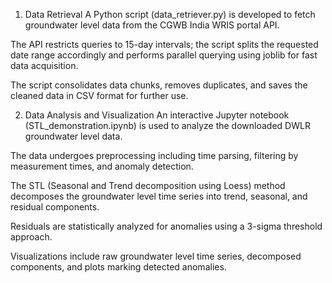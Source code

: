 1. Data Retrieval
A Python script (data_retriever.py) is developed to fetch groundwater level data from the CGWB India WRIS portal API.

The API restricts queries to 15-day intervals; the script splits the requested date range accordingly and performs parallel querying using joblib for fast data acquisition.

The script consolidates data chunks, removes duplicates, and saves the cleaned data in CSV format for further use.


2. Data Analysis and Visualization
An interactive Jupyter notebook (STL_demonstration.ipynb) is used to analyze the downloaded DWLR groundwater level data.

The data undergoes preprocessing including time parsing, filtering by measurement times, and anomaly detection.

The STL (Seasonal and Trend decomposition using Loess) method decomposes the groundwater level time series into trend, seasonal, and residual components.

Residuals are statistically analyzed for anomalies using a 3-sigma threshold approach.

Visualizations include raw groundwater level time series, decomposed components, and plots marking detected anomalies.
